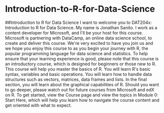 # Introduction-to-R-for-Data-Science
##Introduction to R for Data Science
I want to welcome you to DAT204x: Introduction to R for Data Science. My name is Jonathan Sanito. I work as a content developer for Microsoft, and I'll be your host for this course. Microsoft is partnering with DataCamp, an online data science school, to create and deliver this course. We're very excited to have you join us and we hope you enjoy this course to as you begin your journey with R, the popular programming language for data science and statistics.
To help ensure that your learning experience is good, please note that this course is an introductory course, which is designed for beginners or those new to R. This course will help you master the basics of R. You will learn R's basic syntax, variables and basic operations. You will learn how to handle data structures such as vectors, matrices, data frames and lists. In the final section, you will learn about the graphical capabilities of R. Should you want to go deeper, please watch out for future courses from Microsoft and edX on R.
To get started, view the Course page and view the topics in Module 0: Start Here, which will help you learn how to navigate the course content and get oriented with what to expect.

